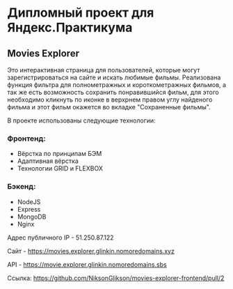 # Дипломный проект для Яндекс.Практикума

## Movies Explorer

Это интерактивная страница для пользователей, которые могут зарегистрироваться на сайте и искать любимые фильмы. Реализована функция фильтра для полнометражных и короткометражных фильмов, а так же есть возможность сохранить понравившийся фильм, для этого необходимо кликнуть по иконке в верхрнем правом углу найденого фильма и этот фильм окажется во вкладке "Сохраненные фильмы".

В проекте использованы следующие технологии:

### Фронтенд:
* Вёрстка по принципам БЭМ
* Адаптивная вёрстка
* Технологии GRID и FLEXBOX

### Бэкенд:
* NodeJS
* Express
* MongoDB
* Nginx

Адрес публичного IP - 51.250.87.122

Сайт - https://movies.explorer.glinkin.nomoredomains.xyz

API - https://movie.explorer.glinkin.nomoredomains.sbs

Ссылка: https://github.com/NiksonGlikson/movies-explorer-frontend/pull/2
